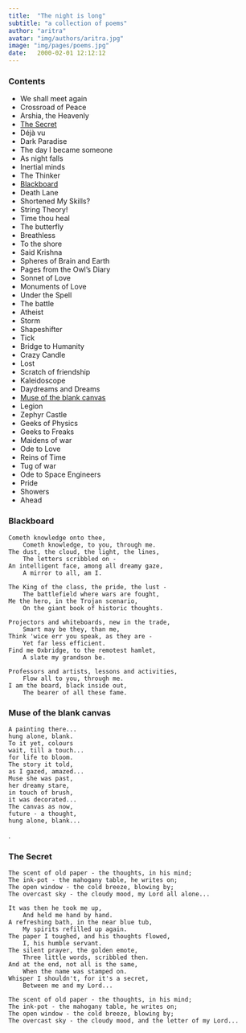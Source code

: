 ```yaml
---
title:  "The night is long"
subtitle: "a collection of poems"
author: "aritra"
avatar: "img/authors/aritra.jpg"
image: "img/pages/poems.jpg"
date:   2000-02-01 12:12:12
---
```


### Contents

* We shall meet again
* Crossroad of Peace
* Arshia, the Heavenly
* <a href="the_secret">The Secret</a>
* Déjà vu
* Dark Paradise
* The day I became someone
* As night falls 
* Inertial minds 
* The Thinker
* [Blackboard](#blackboard)
* Death Lane
* Shortened My Skills?
* String Theory!
* Time thou heal
* The butterfly
* Breathless
* To the shore
* Said Krishna
* Spheres of Brain and Earth
* Pages from the Owl’s Diary
* Sonnet of Love
* Monuments of Love
* Under the Spell
* The battle
* Atheist
* Storm
* Shapeshifter
* Tick
* Bridge to Humanity
* Crazy Candle
* Lost
* Scratch of friendship
* Kaleidoscope
* Daydreams and Dreams
* [Muse of the blank canvas](#muse-of-the-blank-canvas)
* Legion
* Zephyr Castle
* Geeks of Physics
* Geeks to Freaks
* Maidens of war
* Ode to Love
* Reins of Time
* Tug of war
* Ode to Space Engineers
* Pride
* Showers
* Ahead

### Blackboard<a name="blackboard"></a>

```
Cometh knowledge onto thee,  
	Cometh knowledge, to you, through me.  
The dust, the cloud, the light, the lines,  
	The letters scribbled on -  
An intelligent face, among all dreamy gaze,  
	A mirror to all, am I.  

The King of the class, the pride, the lust -  
	The battlefield where wars are fought,  
Me the hero, in the Trojan scenario,  
	On the giant book of historic thoughts.  

Projectors and whiteboards, new in the trade,  
	Smart may be they, than me,  
Think 'wice err you speak, as they are -  
	Yet far less efficient.  
Find me Oxbridge, to the remotest hamlet,  
	A slate my grandson be.  

Professors and artists, lessons and activities,  
	Flow all to you, through me.  
I am the board, black inside out,  
	The bearer of all these fame.
```  

### Muse of the blank canvas<a name="muse-of-the-blank-canvas"></a>

```
A painting there...
hung alone, blank.
To it yet, colours
wait, till a touch...
for life to bloom.
The story it told,
as I gazed, amazed...
Muse she was past,
her dreamy stare,
in touch of brush,
it was decorated...
The canvas as now,
future - a thought,
hung alone, blank...
```  

<a id = "the_secret">.</a>
### The Secret

```
The scent of old paper - the thoughts, in his mind;
The ink-pot - the mahogany table, he writes on;
The open window - the cold breeze, blowing by;
The overcast sky - the cloudy mood, my Lord all alone...

It was then he took me up,
	And held me hand by hand.
A refreshing bath, in the near blue tub,
	My spirits refilled up again.
The paper I toughed, and his thoughts flowed,
	I, his humble servant.
The silent prayer, the golden emote,
	Three little words, scribbled then.
And at the end, not all is the same,
	When the name was stamped on.
Whisper I shouldn't, for it's a secret,
	Between me and my Lord...

The scent of old paper - the thoughts, in his mind;
The ink-pot - the mahogany table, he writes on;
The open window - the cold breeze, blowing by;
The overcast sky - the cloudy mood, and the letter of my Lord...
```
